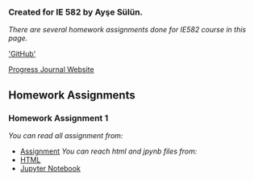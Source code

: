 ### Created for IE 582 by Ayşe Sülün.

_There are several homework assignments done for IE582 course in this page._

['GitHub'](https://github.com/BU-IE-582/fall21-nulusayse/blob/gh-pages/index.md/)

[Progress Journal Website](https://bu-ie-582.github.io/fall21-nulusayse/) 

## Homework Assignments
### Homework Assignment 1
_You can read all assignment from:_
* [Assignment](https://bu-ie-582.github.io/fall21-nulusayse/IE582_Fall21_Homework1.pdf)
_You can reach html and jpynb files from:_
* [HTML](https://bu-ie-582.github.io/fall21-nulusayse/HOMEWORK1.html)
* [Jupyter Notebook](https://bu-ie-582.github.io/fall21-nulusayse/HOMEWORK1.ipynb)
